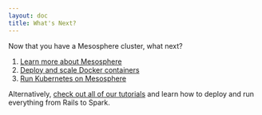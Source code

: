 ```yaml
---
layout: doc
title: What's Next?
---
```


Now that you have a Mesosphere cluster, what next?

1. [Learn more about Mesosphere](/mesosphere)
2. [Deploy and scale Docker containers](/tutorials/launch-docker-container-on-mesosphere/)
3. [Run Kubernetes on Mesosphere](https://github.com/mesosphere/kubernetes-mesos)

Alternatively, [check out all of our tutorials](/tutorials/) and learn how to deploy and run everything from Rails to Spark.
